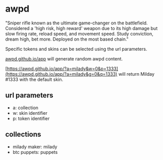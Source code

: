 # awpd

"Sniper rifle known as the ultimate game-changer on the battlefield. Considered a 'high risk, high reward' weapon due to its high damage but slow firing rate, reload speed, and movement speed.
Study conviction, dream high, bet more. Deployed on the most based chain."

Specific tokens and skins can be selected using the url parameters.

[awpd.github.io/app](https://awpd.github.io/app/) will generate random awpd content.

[https://awpd.github.io/app/?a=milady&w=0&p=1333](https://awpd.github.io/app/?a=milady&g=0&q=1333) will return Milday #1333 with the default skin.

## url parameters
- a: collection
- w: skin identifier
- p: token identifier

## collections
- milady maker: milady
- btc puppets: puppets

